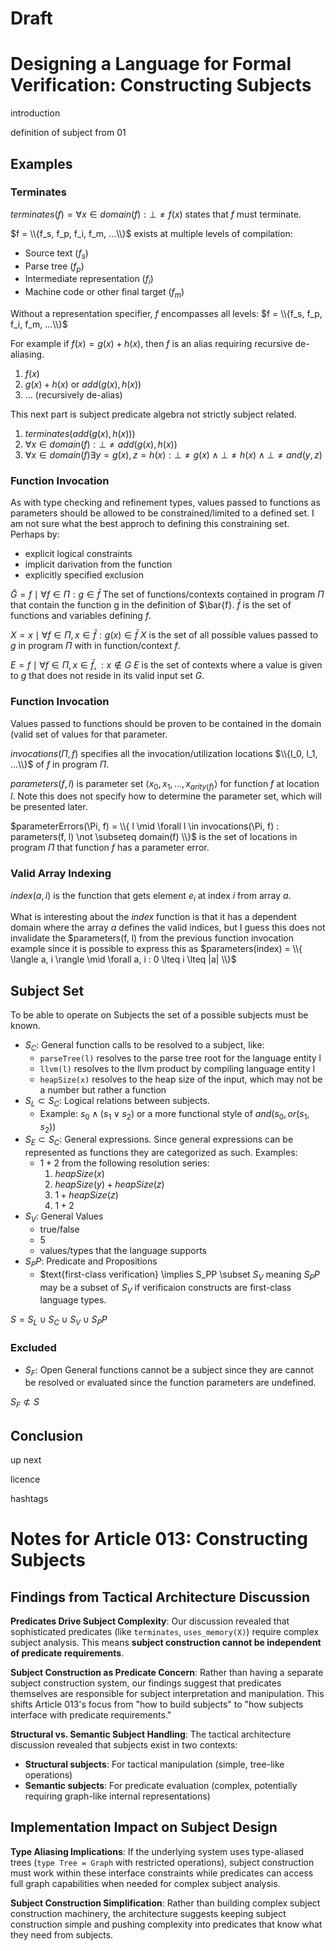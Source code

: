 # Draft

# Designing a Language for Formal Verification: Constructing Subjects

introduction

definition of subject from 01

<!--
The "construction" of subjects is a select specificaiton of language elements/entities (LE).

It is important that the subject selection sub-components are themselves LEs so that they can made into subjects and associated with a predicate to create propositions so that properties about them can be proven.

Many LEs are actually aliases for groups of related LEs. If a LE is an aliase, then it must be expanded (probably with tactics).

When examining useful predicates like terminiates, uses less than X memory, is defined for all x in the Integers, etc. the subject becomse much more complex.

For terminates:
- it could mean base entirely on the composition of the language endities or it could also include the resulting machine code as well

For uses less than X memory, the subject now must be able to specify:
- branching logic
- function application
- sum expressions
- deallocation (but I'm not sure if this a subject or something else)

For is defined for all x in the Integers, support recursive expansion to inspect every utilization of x in its context (may be a sub-set due to conditional logic).

Further thoughts:

Subjects are first specified with  a language entity selector (may be context aware). Then a context (source text, parse tree, intermediate representation (IR) production, final target production, etc.) must be specified so the predicate can be applied to the correct target. Once the correct target is resolved, it becomes the new subject.

Beyond the target specification, other subject transforms will be required and should be definable.
-->

## Examples

### Terminates

$terminates(f) = \forall x \in domain(f) : \bot \not = f(x)$ states that $f$ must terminate.

$f = \\{f_s, f_p, f_i, f_m, ...\\}$
exists at multiple levels of compilation:

- Source text ($f_s$)
- Parse tree ($f_p$)  
- Intermediate representation ($f_i$)
- Machine code or other final target ($f_m$)

Without a representation specifier, $f$ encompasses all levels:
$f = \\{f_s, f_p, f_i, f_m, ...\\}$

For example if $f(x) = g(x) + h(x)$, then $f$ is an alias requiring recursive de-aliasing.

1. $f(x)$
2. $g(x) + h(x)$ or $add(g(x), h(x))$
3. ... (recursively de-alias)

This next part is subject predicate algebra not strictly subject related.

1. $terminates(add(g(x), h(x)))$
2. $\forall x \in domain(f) : \bot \not = add(g(x), h(x))$
3. $\forall x \in domain(f) \exists y = g(x), z = h(x) : \bot \not = g(x) \land \bot \not = h(x) \land \bot \not = and(y, z)$

<!--
$P = \forall x \in X : \bot \not = f(x)$

For all values in set $X$, function $f$ will terminate.
$f$ exists at multiple levels of compilation
- source text
- parse tree
- IR
- machine code or other final target
without a specifier $f$ encompasses all of these as $f = { f_s, f_i, f_m, ...}$

$f$, $X$ is the subject the rest is the predicate.

If $f(x) = g(x) + h(x) = add(g(x), f(x))$, then $f$ is an alias and the proposition needs to be applied to each of the aliased functions with recurseive de-aliasing like $(\forall x \in X : \bot \not = g(x) \land \bot \not = h(x)) \land (\forall x, y = g(x), x = h(x) : \bot \not = add(y, z))$.

### Terminates Example

**Proposition**: $\Pi = \forall x \in X : \bot \neq f(x)$

For all values in set $X$, function $f$ will terminate.

**Multi-Level Subject Reality**: Function $f$ exists at multiple compilation
stages:

Without a representation specifier, $f$ encompasses all levels:
$f = \\{f_s, f_p, f_i, f_m, ...\\}$

In this proposition, $f$ and $X$ constitute the subject, while the rest forms the predicate.

If $f(x) = g(x) + h(x)$, then $f$ is an alias requiring recursive de-aliasing.
The proposition transforms through tactics to address each constituent function:
$(\forall x \in X : \bot \neq g(x) \land \bot \neq h(x)) \land (\forall x, y = g(x), z = h(x) : \bot \neq add(y, z))$
This expansion ensures that termination verification covers all computational components involved in $f$'s execution, not just the high-level alias.
Expansion will have to be recursively evaluated until all aliasing has been removed.
It may be possible to cache results for aliases if the predicate has already been proven for its expanded form.
-->

### Function Invocation

As with type checking and refinement types, values passed to functions as parameters should be allowed to be constrained/limited to a defined set.
I am not sure what the best approch to defining this constraining set. Perhaps by:
- explicit logical constraints
- implicit darivation from the function
- explicitly specified exclusion

$\bar{G} = { f \mid \forall f \in \Pi : g \in \bar{f} }$
The set of functions/contexts contained in program $\Pi$ that contain the function g in the definition of $\bar{f}.
$\bar{f}$ is the set of functions and variables defining $f$.

$X = { x \mid \forall f \in \Pi, x \in \bar{f} : g(x) \in \bar{f} }$
$X$ is the set of all possible values passed to $g$ in program $\Pi$ with in function/context $f$.

$E = { f \mid \forall f \in \Pi, x \in \bar{f}, : x \not \in G }$
$E$ is the set of contexts where a value is given to $g$ that does not reside in its valid input set $G$.

### Function Invocation

Values passed to functions should be proven to be contained in the domain (valid set of values for that parameter.

$invocations(\Pi, f)$ specifies all the invocation/utilization locations $\\{l_0, l_1, ...\\}$ of $f$ in program $\Pi$.

$parameters(f, l)$ is parameter set $\langle x_0, x_1, ..., x_{arity(f)} \rangle$ for function $f$ at location $l$.
Note this does not specify how to determine the parameter set, which will be presented later.

$parameterErrors(\Pi, f) = \\{ l \mid \forall l \in invocations(\Pi, f) : parameters(f, l) \not \subseteq domain(f) \\}$
is the set of locations in program $\Pi$ that function $f$ has a parameter error.

<!--
Propostions $P$ must be able to express this, so the subject $S$ needs to be able to represent all the locations $L$ of function $f$ invocation $I$ and the context $c$ of that location $l$ for evaluation of the possible values $X$ of the parameter $x$.

The the location and context pairs $I = \\{ \langle l_0, c_0 \rangle, ... \\}$ can be found with
$I(f) = \\{ \langle l, c \rangle \mid \forall g \in \Pi, l = |g| , c : \bar{g}

$ invocations(f) = \\{ g \mid \forall g \in \Pi : f \in definition(g) \\} $

$ X(f) = \\{ x \mid \forall x : x \in domain(f) \\} $

$ domain_i(f) = \\{ x_i \mid \forall \langle x_0, x_1, ..., x_{arity(f)} \rangle \in domain(f) \\} $

$ \\{ g \mid \forall g \in invocations(f) \exists x : x \not \in domain(f) \\}

- Explicit inclusion and exclusion set descriptions/builders.
- Implicit derivation from function analysis

**Function Context Analysis**: 

$\bar{G} = \\{f \mid \forall f \in \Pi : g \in \bar{f}\\}$

The set of functions/contexts in program $\Pi$ that contain function $g$
in their definition. Here, $\bar{f}$ represents the set of functions and
variables that define $f$.

**Input Value Derivation**:

$X = \\{x \mid \forall f \in \Pi, x \in \bar{f} : g(x) \in \bar{f}\\}$

The set of all possible values passed to $g$ within program $\Pi$ across
all function contexts $f$.

**Invalid Context Detection**:

$E = \\{f \mid \forall f \in \Pi, x \in \bar{f} : x \notin G\\}$

The set of contexts where a value is passed to $g$ that does not reside in its
valid input set $G$.

**Subject Construction Implication**: The subject for verifying "function $g$
handles all inputs safely" must encompass not just $g$ itself, but the derived
constraint sets $X$ and validation contexts $E$. This demonstrates how subjects
expand beyond simple function references to include **data flow relationships**
across the entire program.
-->

### Valid Array Indexing

$index(a, i)$ is the function that gets element $e_i$ at index $i$ from array $a$.

What is interesting about the $index$ function is that it has a dependent domain where the array $a$ defines the valid indices, but I guess this does not invalidate the $parameters(f, l) from the previous function invocation example since it is possible to express this as
$parameters(index) = \\{ \langle a, i \rangle \mid \forall a, i : 0 \lteq i \lteq |a| \\}$

<!--
Arrays can be statically or dynamically defined but I am only considering the dynamic case due to its increased complexity and that the methods are also valid for the static case.

There are two cases of index value generation, static and IO.
Static, the iniitalization, increment, and finial values are known.
IO, requires validation.
All of this means that the compiler and in some cases the runtime must associate a valid array bounds expression with the array.

This also seems very similar to pointer validity and memory initialization.
-->

## Subject Set

To be able to operate on Subjects the set of a possible subjects must be known.

- $S_C$: General function calls to be resolved to a subject, like:
  - `parseTree(l)` resolves to the parse tree root for the language entity l
  - `llvm(l)` resolves to the llvm product by compiling language entity l
  - `heapSize(x)` resolves to the heap size of the input, which may not be a number but rather a function
- $S_L \subset S_C$: Logical relations between subjects.
  - Example: $s_0 \land (s_1 \lor s_2)$ or a more functional style of $and(s_0, or(s_1, s_2))$
- $S_E \subset S_C$: General expressions. Since general expressions can be represented as functions they are categorized as such. Examples:
  - $1 + 2$ from the following resolution series:
    1. $heapSize(x)$
    2. $heapSize(y) + heapSize(z)$
    3. $1 + heapSize(z)$
    3. $1 + 2$
- $S_V$: General Values
  - true/false
  - $5$
  - values/types that the language supports
- $S_PP$: Predicate and Propositions
  - $text{first-class verification} \implies S_PP \subset $S_V$ meaning $S_PP$ may be a subset of $S_V$ if verificaion constructs are first-class language types.

$S = S_L \cup S_C \cup S_V \cup S_PP$

### Excluded

- $S_F$: Open General functions cannot be a subject since they are cannot be resolved or evaluated since the function parameters are undefined.

$S_F \not \subset S$

## Conclusion

up next

licence

hashtags


# Notes for Article 013: Constructing Subjects

## Findings from Tactical Architecture Discussion

**Predicates Drive Subject Complexity**: Our discussion revealed that sophisticated predicates (like `terminates`, `uses_memory(X)`) require complex subject analysis. This means **subject construction cannot be independent of predicate requirements**.

**Subject Construction as Predicate Concern**: Rather than having a separate subject construction system, our findings suggest that predicates themselves are responsible for subject interpretation and manipulation. This shifts Article 013's focus from "how to build subjects" to "how subjects interface with predicate requirements."

**Structural vs. Semantic Subject Handling**: The tactical architecture discussion revealed that subjects exist in two contexts:
- **Structural subjects**: For tactical manipulation (simple, tree-like operations)
- **Semantic subjects**: For predicate evaluation (complex, potentially requiring graph-like internal representations)

## Implementation Impact on Subject Design

**Type Aliasing Implications**: If the underlying system uses type-aliased trees (`type Tree = Graph` with restricted operations), subject construction must work within these interface constraints while predicates can access full graph capabilities when needed for complex subject analysis.

**Subject Construction Simplification**: Rather than building complex subject construction machinery, the architecture suggests keeping subject construction simple and pushing complexity into predicates that know what they need from subjects.


